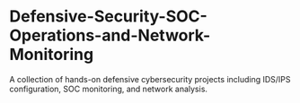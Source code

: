 # Defensive-Security-SOC-Operations-and-Network-Monitoring
A collection of hands-on defensive cybersecurity projects including IDS/IPS configuration, SOC monitoring, and network analysis.
